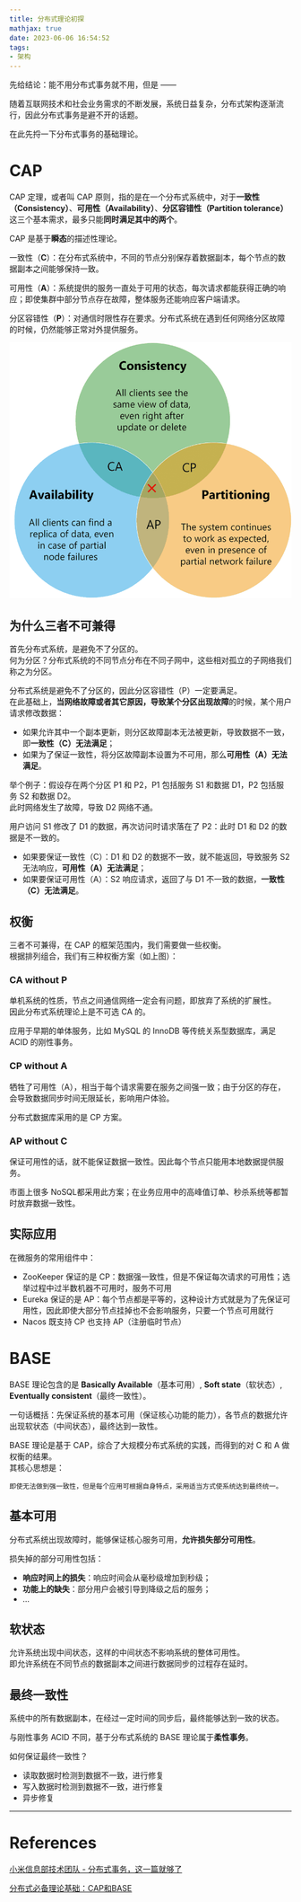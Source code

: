 ```yaml
---
title: 分布式理论初探
mathjax: true
date: 2023-06-06 16:54:52
tags:
- 架构
---
```


先给结论：能不用分布式事务就不用，但是 ——

<!-- more -->

随着互联网技术和社会业务需求的不断发展，系统日益复杂，分布式架构逐渐流行，因此分布式事务是避不开的话题。

在此先捋一下分布式事务的基础理论。


# CAP

CAP 定理，或者叫 CAP 原则，指的是在一个分布式系统中，对于**一致性（Consistency）**、**可用性（Availability）**、**分区容错性（Partition tolerance）** 这三个基本需求，最多只能**同时满足其中的两个**。

CAP 是基于**瞬态**的描述性理论。

一致性（**C**）：在分布式系统中，不同的节点分别保存着数据副本，每个节点的数据副本之间能够保持一致。

可用性（**A**）：系统提供的服务一直处于可用的状态，每次请求都能获得正确的响应；即使集群中部分节点存在故障，整体服务还能响应客户端请求。

分区容错性（**P**）：对通信时限性存在要求。分布式系统在遇到任何网络分区故障的时候，仍然能够正常对外提供服务。

![](distributed-system-basics/cap.png)


## 为什么三者不可兼得

首先分布式系统，是避免不了分区的。  
何为分区？分布式系统的不同节点分布在不同子网中，这些相对孤立的子网络我们称之为分区。

分布式系统是避免不了分区的，因此分区容错性（P）一定要满足。  
在此基础上，**当网络故障或者其它原因，导致某个分区出现故障**的时候，某个用户请求修改数据：

* 如果允许其中一个副本更新，则分区故障副本无法被更新，导致数据不一致，即**一致性（C）无法满足**；
* 如果为了保证一致性，将分区故障副本设置为不可用，那么**可用性（A）无法满足**。

举个例子：假设存在两个分区 P1 和 P2，P1 包括服务 S1 和数据 D1，P2 包括服务 S2 和数据 D2。  
此时网络发生了故障，导致 D2 网络不通。

用户访问 S1 修改了 D1 的数据，再次访问时请求落在了 P2：此时 D1 和 D2 的数据是不一致的。

* 如果要保证一致性（C）：D1 和 D2 的数据不一致，就不能返回，导致服务 S2 无法响应，**可用性（A）无法满足**；
* 如果要保证可用性（A）：S2 响应请求，返回了与 D1 不一致的数据，**一致性（C）无法满足**。


## 权衡

三者不可兼得，在 CAP 的框架范围内，我们需要做一些权衡。  
根据排列组合，我们有三种权衡方案（如上图）：


### CA without P

单机系统的性质，节点之间通信网络一定会有问题，即放弃了系统的扩展性。  
因此分布式系统理论上是不可选 CA 的。

应用于早期的单体服务，比如 MySQL 的 InnoDB 等传统关系型数据库，满足 ACID 的刚性事务。


### CP without A

牺牲了可用性（A），相当于每个请求需要在服务之间强一致；由于分区的存在，会导致数据同步时间无限延长，影响用户体验。

分布式数据库采用的是 CP 方案。


### AP without C

保证可用性的话，就不能保证数据一致性。因此每个节点只能用本地数据提供服务。

市面上很多 NoSQL都采用此方案；在业务应用中的高峰值订单、秒杀系统等都暂时放弃数据一致性。


## 实际应用

在微服务的常用组件中：

* ZooKeeper 保证的是 CP：数据强一致性，但是不保证每次请求的可用性；选举过程中过半数机器不可用时，服务不可用
* Eureka 保证的是 AP：每个节点都是平等的，这种设计方式就是为了先保证可用性，因此即使大部分节点挂掉也不会影响服务，只要一个节点可用就行
* Nacos 既支持 CP 也支持 AP（注册临时节点）


# BASE

BASE 理论包含的是 **Basically Available**（基本可用）, **Soft state**（软状态）, **Eventually consistent**（最终一致性）。

一句话概括：先保证系统的基本可用（保证核心功能的能力），各节点的数据允许出现软状态（中间状态），最终达到一致性。

BASE 理论是基于 CAP，综合了大规模分布式系统的实践，而得到的对 C 和 A 做权衡的结果。  
其核心思想是：

    即使无法做到强一致性，但是每个应用可根据自身特点，采用适当方式使系统达到最终统一。


## 基本可用

分布式系统出现故障时，能够保证核心服务可用，**允许损失部分可用性**。

损失掉的部分可用性包括：

* **响应时间上的损失**：响应时间会从毫秒级增加到秒级；
* **功能上的缺失**：部分用户会被引导到降级之后的服务；
* ...


## 软状态

允许系统出现中间状态，这样的中间状态不影响系统的整体可用性。  
即允许系统在不同节点的数据副本之间进行数据同步的过程存在延时。


## 最终一致性

系统中的所有数据副本，在经过一定时间的同步后，最终能够达到一致的状态。

与刚性事务 ACID 不同，基于分布式系统的 BASE 理论属于**柔性事务**。

如何保证最终一致性？

* 读取数据时检测到数据不一致，进行修复
* 写入数据时检测到数据不一致，进行修复
* 异步修复

--- 

# References

[小米信息部技术团队 - 分布式事务，这一篇就够了](https://xiaomi-info.github.io/2020/01/02/distributed-transaction/)

[分布式必备理论基础：CAP和BASE](https://www.cnblogs.com/three-fighter/p/15293310.html)
